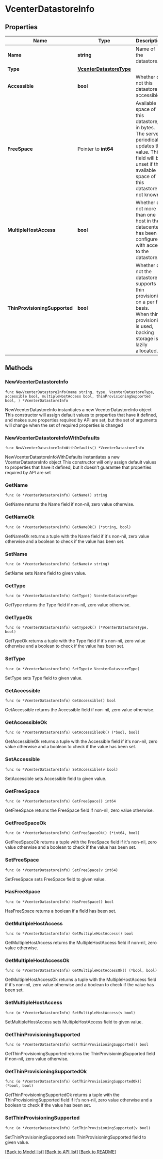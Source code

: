 # VcenterDatastoreInfo

## Properties

Name | Type | Description | Notes
------------ | ------------- | ------------- | -------------
**Name** | **string** | Name of the datastore. | 
**Type** | [**VcenterDatastoreType**](VcenterDatastoreType.md) |  | 
**Accessible** | **bool** | Whether or not this datastore is accessible. | 
**FreeSpace** | Pointer to **int64** | Available space of this datastore, in bytes.   The server periodically updates this value.  This field will be unset if the available space of this datastore is not known. | [optional] 
**MultipleHostAccess** | **bool** | Whether or not more than one host in the datacenter has been configured with access to the datastore. | 
**ThinProvisioningSupported** | **bool** | Whether or not the datastore supports thin provisioning on a per file basis. When thin provisioning is used, backing storage is lazily allocated. | 

## Methods

### NewVcenterDatastoreInfo

`func NewVcenterDatastoreInfo(name string, type_ VcenterDatastoreType, accessible bool, multipleHostAccess bool, thinProvisioningSupported bool, ) *VcenterDatastoreInfo`

NewVcenterDatastoreInfo instantiates a new VcenterDatastoreInfo object
This constructor will assign default values to properties that have it defined,
and makes sure properties required by API are set, but the set of arguments
will change when the set of required properties is changed

### NewVcenterDatastoreInfoWithDefaults

`func NewVcenterDatastoreInfoWithDefaults() *VcenterDatastoreInfo`

NewVcenterDatastoreInfoWithDefaults instantiates a new VcenterDatastoreInfo object
This constructor will only assign default values to properties that have it defined,
but it doesn't guarantee that properties required by API are set

### GetName

`func (o *VcenterDatastoreInfo) GetName() string`

GetName returns the Name field if non-nil, zero value otherwise.

### GetNameOk

`func (o *VcenterDatastoreInfo) GetNameOk() (*string, bool)`

GetNameOk returns a tuple with the Name field if it's non-nil, zero value otherwise
and a boolean to check if the value has been set.

### SetName

`func (o *VcenterDatastoreInfo) SetName(v string)`

SetName sets Name field to given value.


### GetType

`func (o *VcenterDatastoreInfo) GetType() VcenterDatastoreType`

GetType returns the Type field if non-nil, zero value otherwise.

### GetTypeOk

`func (o *VcenterDatastoreInfo) GetTypeOk() (*VcenterDatastoreType, bool)`

GetTypeOk returns a tuple with the Type field if it's non-nil, zero value otherwise
and a boolean to check if the value has been set.

### SetType

`func (o *VcenterDatastoreInfo) SetType(v VcenterDatastoreType)`

SetType sets Type field to given value.


### GetAccessible

`func (o *VcenterDatastoreInfo) GetAccessible() bool`

GetAccessible returns the Accessible field if non-nil, zero value otherwise.

### GetAccessibleOk

`func (o *VcenterDatastoreInfo) GetAccessibleOk() (*bool, bool)`

GetAccessibleOk returns a tuple with the Accessible field if it's non-nil, zero value otherwise
and a boolean to check if the value has been set.

### SetAccessible

`func (o *VcenterDatastoreInfo) SetAccessible(v bool)`

SetAccessible sets Accessible field to given value.


### GetFreeSpace

`func (o *VcenterDatastoreInfo) GetFreeSpace() int64`

GetFreeSpace returns the FreeSpace field if non-nil, zero value otherwise.

### GetFreeSpaceOk

`func (o *VcenterDatastoreInfo) GetFreeSpaceOk() (*int64, bool)`

GetFreeSpaceOk returns a tuple with the FreeSpace field if it's non-nil, zero value otherwise
and a boolean to check if the value has been set.

### SetFreeSpace

`func (o *VcenterDatastoreInfo) SetFreeSpace(v int64)`

SetFreeSpace sets FreeSpace field to given value.

### HasFreeSpace

`func (o *VcenterDatastoreInfo) HasFreeSpace() bool`

HasFreeSpace returns a boolean if a field has been set.

### GetMultipleHostAccess

`func (o *VcenterDatastoreInfo) GetMultipleHostAccess() bool`

GetMultipleHostAccess returns the MultipleHostAccess field if non-nil, zero value otherwise.

### GetMultipleHostAccessOk

`func (o *VcenterDatastoreInfo) GetMultipleHostAccessOk() (*bool, bool)`

GetMultipleHostAccessOk returns a tuple with the MultipleHostAccess field if it's non-nil, zero value otherwise
and a boolean to check if the value has been set.

### SetMultipleHostAccess

`func (o *VcenterDatastoreInfo) SetMultipleHostAccess(v bool)`

SetMultipleHostAccess sets MultipleHostAccess field to given value.


### GetThinProvisioningSupported

`func (o *VcenterDatastoreInfo) GetThinProvisioningSupported() bool`

GetThinProvisioningSupported returns the ThinProvisioningSupported field if non-nil, zero value otherwise.

### GetThinProvisioningSupportedOk

`func (o *VcenterDatastoreInfo) GetThinProvisioningSupportedOk() (*bool, bool)`

GetThinProvisioningSupportedOk returns a tuple with the ThinProvisioningSupported field if it's non-nil, zero value otherwise
and a boolean to check if the value has been set.

### SetThinProvisioningSupported

`func (o *VcenterDatastoreInfo) SetThinProvisioningSupported(v bool)`

SetThinProvisioningSupported sets ThinProvisioningSupported field to given value.



[[Back to Model list]](../README.md#documentation-for-models) [[Back to API list]](../README.md#documentation-for-api-endpoints) [[Back to README]](../README.md)


